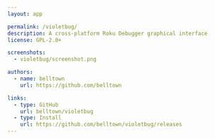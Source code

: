 ```yaml
---
layout: app

permalink: /violetbug/
description: A cross-platform Roku Debugger graphical interface
license: GPL-2.0+

screenshots:
  - violetbug/screenshot.png

authors:
  - name: belltown
    url: https://github.com/belltown

links:
  - type: GitHub
    url: belltown/violetbug
  - type: Install
    url: https://github.com/belltown/violetbug/releases
---
```


